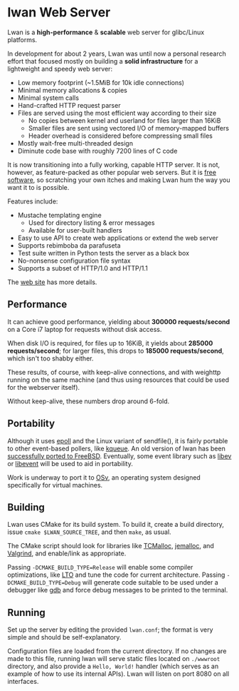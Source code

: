 lwan Web Server
===============

Lwan is a **high-performance** & **scalable** web server for glibc/Linux platforms.

In development for about 2 years, Lwan was until now a personal research effort that focused mostly on building a **solid infrastructure** for a lightweight and speedy web server:

  - Low memory footprint (~1.5MiB for 10k idle connections)
  - Minimal memory allocations & copies
  - Minimal system calls
  - Hand-crafted HTTP request parser
  - Files are served using the most efficient way according to their size
    - No copies between kernel and userland for files larger than 16KiB
    - Smaller files are sent using vectored I/O of memory-mapped buffers
    - Header overhead is considered before compressing small files
  - Mostly wait-free multi-threaded design
  - Diminute code base with roughly 7200 lines of C code

It is now transitioning into a fully working, capable HTTP server. It is not, however, as feature-packed as other popular web servers. But it is [free software](http://www.gnu.org/philosophy/free-sw.html), so scratching your own itches and making Lwan hum the way you want it to is possible.

Features include:

  - Mustache templating engine
    - Used for directory listing & error messages
    - Available for user-built handlers
  - Easy to use API to create web applications or extend the web server
  - Supports rebimboba da parafuseta
  - Test suite written in Python tests the server as a black box
  - No-nonsense configuration file syntax
  - Supports a subset of HTTP/1.0 and HTTP/1.1

The [web site](http://lwan.ws) has more details.

Performance
-----------

It can achieve good performance, yielding about **300000 requests/second** on a Core i7 laptop for requests without disk access.

When disk I/O is required, for files up to 16KiB, it yields about **285000 requests/second**; for larger files, this drops to **185000 requests/second**, which isn't too shabby either.

These results, of course, with keep-alive connections, and with weighttp running on the same machine (and thus using resources that could be used for the webserver itself).

Without keep-alive, these numbers drop around 6-fold.

Portability
-----------

Although it uses [epoll](https://en.wikipedia.org/wiki/Epoll) and the Linux variant of sendfile(), it is fairly portable to other event-based pollers, like [kqueue](https://en.wikipedia.org/wiki/Kqueue).  An old version of lwan has been [successfully ported to FreeBSD](https://github.com/rakuco/lwan/tree/kqueue-port).  Eventually, some event library such as [libev](http://libev.schmorp.de) or [libevent](http://libevent.org) will be used to aid in portability.

Work is underway to port it to [OSv](http://osv.io), an operating system designed specifically for virtual machines.

Building
--------

Lwan uses CMake for its build system. To build it, create a build directory, issue `cmake $LWAN_SOURCE_TREE`, and then `make`, as usual.

The CMake script should look for libraries like [TCMalloc](https://code.google.com/p/gperftools/), [jemalloc](http://www.canonware.com/jemalloc), and [Valgrind](http://valgrind.org), and enable/link as appropriate.

Passing `-DCMAKE_BUILD_TYPE=Release` will enable some compiler optimizations, like [LTO](http://gcc.gnu.org/wiki/LinkTimeOptimization) and tune the code for current architecture. Passing `-DCMAKE_BUILD_TYPE=Debug` will generate code suitable to be used under a debugger like [gdb](http://www.gnu.org/software/gdb/) and force debug messages to be printed to the terminal.

Running
-------

Set up the server by editing the provided `lwan.conf`; the format is very simple and should be self-explanatory. 

Configuration files are loaded from the current directory. If no changes are made to this file, running lwan will serve static files located on `./wwwroot` directory, and also provide a `Hello, World!` handler (which serves as an example of how to use its internal APIs).  Lwan will listen on port 8080 on all interfaces.
